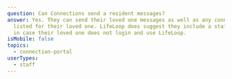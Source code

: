 ```yaml
---
question: Can Connections send a resident messages?
answer: Yes. They can send their loved one messages as well as any connections
  listed for their loved one. LifeLoop does suggest they include a staff member
  in case their loved one does not login and use LifeLoop.
isMobile: false
topics:
  - connection-portal
userTypes:
  - staff
---
```

